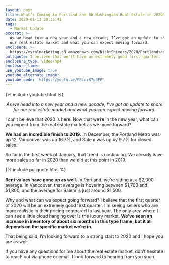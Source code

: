 ```yaml
---
layout: post
title: What’s Coming to Portland and SW Washington Real Estate in 2020?
date: 2020-01-13 20:35:41
tags:
  - Market Update
excerpt: >-
  As we head into a new year and a new decade, I’ve got an update to share for
  our real estate market and what you can expect moving forward.
enclosure: >-
  https://vyralmarketing.s3.amazonaws.com/Nick+Shivers/2020/Portland+and+SW+Washington+Market+Update.mp4
pullquote: I believe that we’ll have an extremely good first quarter.
enclosure_type: video/mp4
enclosure_time:
use_youtube_image: true
youtube_alternate_image:
youtube_code: 'https://youtu.be/FELorK7p3EE'
---
```


{% include youtube.html %}

<p style="text-align: center;"><em>As we head into a new year and a new decade, I’ve got an update to share for our real estate market and what you can expect moving forward.</em></p>

I can’t believe that 2020 is here. Now that we’re in the new year, what can you expect from the real estate market as we move forward?

**We had an incredible finish to 2019.** In December, the Portland Metro was up 12, Vancouver was up 16.7%, and Salem was up by 9.7% for closed sales.&nbsp;

So far in the first week of January, that trend is continuing. We already have more sales so far in 2020 than we did at this point in 2019.

{% include pullquote.html %}

**Rent values have gone up as well.** In Portland, we’re sitting at a $2,000 average. In Vancouver, that average is hovering between $1,700 and $1,800, and the average for Salem is just around $1,500.

Why and what can we expect going forward? I believe that the first quarter of 2020 will be an extremely good first quarter. I’m seeing sellers who are more realistic in their pricing compared to last year. The only area where I can see a little cloud hanging over is the luxury market. **We’ve seen an increase in inventory of about six months in this type frame, but it all depends on the specific market we’re in.**

That being said, I’m looking forward to a strong start to 2020 and I hope you are as well.

If you have any questions for me about the real estate market, don’t hesitate to reach out via phone or email. I look forward to hearing from you soon.